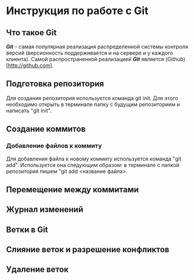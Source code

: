 # Инструкция по работе с Git

## Что такое Git
***Git*** - самая популярная реализация распределенной системы контроля версий (версионность поддерживается и на сервере и у каждого клиента). Самой распространенной реализацией ***Git*** является (Github)[http://github.com].

## Подготовка репозитория

Для создания репозитория используется команда git init. Для этого необходимо открыть в терминале папку с будущим репозиторием и написать "git init".

## Создание коммитов

### Добавление файлов к коммиту
Для добавления файла к новому коммиту используется команда "git add". Используется она следующим образом: в терминале с папкой репозитория пишем "git add <название файла>.

## Перемещение между коммитами

## Журнал изменений

## Ветки в Git

## Слияние веток и разрешение конфликтов

## Удаление веток
